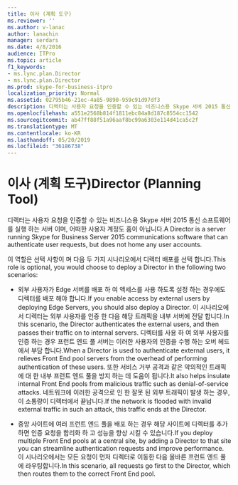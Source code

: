 ```yaml
---
title: 이사 (계획 도구)
ms.reviewer: ''
ms.author: v-lanac
author: lanachin
manager: serdars
ms.date: 4/8/2016
audience: ITPro
ms.topic: article
f1_keywords:
- ms.lync.plan.Director
- ms.lync.plan.Director
ms.prod: skype-for-business-itpro
localization_priority: Normal
ms.assetid: 02795b46-21ec-4a85-9890-959c91d97df3
description: 디렉터는 사용자 요청을 인증할 수 있는 비즈니스용 Skype 서버 2015 통신 소프트웨어를 실행 하는 서버 이며, 어떠한 사용자 계정도 홈이 아닙니다.
ms.openlocfilehash: a551e2568b814f1811ebc84a8d187c8554cc1542
ms.sourcegitcommit: ab47ff88f51a96aaf8bc99a6303e114d41ca5c2f
ms.translationtype: MT
ms.contentlocale: ko-KR
ms.lasthandoff: 05/20/2019
ms.locfileid: "36186738"
---
```

# <a name="director-planning-tool"></a><span data-ttu-id="011e1-103">이사 (계획 도구)</span><span class="sxs-lookup"><span data-stu-id="011e1-103">Director (Planning Tool)</span></span>
 
<span data-ttu-id="011e1-104">디렉터는 사용자 요청을 인증할 수 있는 비즈니스용 Skype 서버 2015 통신 소프트웨어를 실행 하는 서버 이며, 어떠한 사용자 계정도 홈이 아닙니다.</span><span class="sxs-lookup"><span data-stu-id="011e1-104">A Director is a server running Skype for Business Server 2015 communications software that can authenticate user requests, but does not home any user accounts.</span></span> 
  
<span data-ttu-id="011e1-105">이 역할은 선택 사항이 며 다음 두 가지 시나리오에서 디렉터 배포를 선택 합니다.</span><span class="sxs-lookup"><span data-stu-id="011e1-105">This role is optional, you would choose to deploy a Director in the following two scenarios:</span></span>
  
- <span data-ttu-id="011e1-106">외부 사용자가 Edge 서버를 배포 하 여 액세스를 사용 하도록 설정 하는 경우에도 디렉터를 배포 해야 합니다.</span><span class="sxs-lookup"><span data-stu-id="011e1-106">If you enable access by external users by deploying Edge Servers, you should also deploy a Director.</span></span> <span data-ttu-id="011e1-107">이 시나리오에서 디렉터는 외부 사용자를 인증 한 다음 해당 트래픽을 내부 서버에 전달 합니다.</span><span class="sxs-lookup"><span data-stu-id="011e1-107">In this scenario, the Director authenticates the external users, and then passes their traffic on to internal servers.</span></span> <span data-ttu-id="011e1-108">디렉터를 사용 하 여 외부 사용자를 인증 하는 경우 프런트 엔드 풀 서버는 이러한 사용자의 인증을 수행 하는 오버 헤드에서 부담 합니다.</span><span class="sxs-lookup"><span data-stu-id="011e1-108">When a Director is used to authenticate external users, it relieves Front End pool servers from the overhead of performing authentication of these users.</span></span> <span data-ttu-id="011e1-109">또한 서비스 거부 공격과 같은 악의적인 트래픽에 대 한 내부 프런트 엔드 풀을 방지 하는 데 도움이 됩니다.</span><span class="sxs-lookup"><span data-stu-id="011e1-109">It also helps insulate internal Front End pools from malicious traffic such as denial-of-service attacks.</span></span> <span data-ttu-id="011e1-110">네트워크에 이러한 공격으로 인 한 잘못 된 외부 트래픽이 발생 하는 경우,이 소통량이 디렉터에서 끝납니다.</span><span class="sxs-lookup"><span data-stu-id="011e1-110">If the network is flooded with invalid external traffic in such an attack, this traffic ends at the Director.</span></span>
    
- <span data-ttu-id="011e1-111">중앙 사이트에 여러 프런트 엔드 풀을 배포 하는 경우 해당 사이트에 디렉터를 추가 하면 인증 요청을 합리화 하 고 성능을 향상 시킬 수 있습니다.</span><span class="sxs-lookup"><span data-stu-id="011e1-111">If you deploy multiple Front End pools at a central site, by adding a Director to that site you can streamline authentication requests and improve performance.</span></span> <span data-ttu-id="011e1-112">이 시나리오에서는 모든 요청이 먼저 디렉터로 이동한 다음 올바른 프런트 엔드 풀에 라우팅합니다.</span><span class="sxs-lookup"><span data-stu-id="011e1-112">In this scenario, all requests go first to the Director, which then routes them to the correct Front End pool.</span></span>
    

